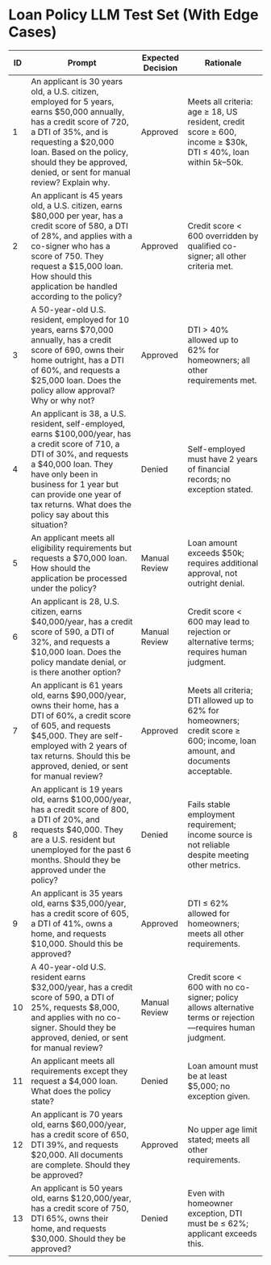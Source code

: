 
# Loan Policy LLM Test Set (With Edge Cases)

| ID | Prompt | Expected Decision | Rationale |
|----|--------|-------------------|-----------|
| 1 | An applicant is 30 years old, a U.S. citizen, employed for 5 years, earns $50,000 annually, has a credit score of 720, a DTI of 35%, and is requesting a $20,000 loan. Based on the policy, should they be approved, denied, or sent for manual review? Explain why. | Approved | Meets all criteria: age ≥ 18, US resident, credit score ≥ 600, income ≥ $30k, DTI ≤ 40%, loan within $5k–$50k. |
| 2 | An applicant is 45 years old, a U.S. citizen, earns $80,000 per year, has a credit score of 580, a DTI of 28%, and applies with a co-signer who has a score of 750. They request a $15,000 loan. How should this application be handled according to the policy? | Approved | Credit score < 600 overridden by qualified co-signer; all other criteria met. |
| 3 | A 50-year-old U.S. resident, employed for 10 years, earns $70,000 annually, has a credit score of 690, owns their home outright, has a DTI of 60%, and requests a $25,000 loan. Does the policy allow approval? Why or why not? | Approved | DTI > 40% allowed up to 62% for homeowners; all other requirements met. |
| 4 | An applicant is 38, a U.S. resident, self-employed, earns $100,000/year, has a credit score of 710, a DTI of 30%, and requests a $40,000 loan. They have only been in business for 1 year but can provide one year of tax returns. What does the policy say about this situation? | Denied | Self-employed must have 2 years of financial records; no exception stated. |
| 5 | An applicant meets all eligibility requirements but requests a $70,000 loan. How should the application be processed under the policy? | Manual Review | Loan amount exceeds $50k; requires additional approval, not outright denial. |
| 6 | An applicant is 28, U.S. citizen, earns $40,000/year, has a credit score of 590, a DTI of 32%, and requests a $10,000 loan. Does the policy mandate denial, or is there another option? | Manual Review | Credit score < 600 may lead to rejection or alternative terms; requires human judgment. |
| 7 | An applicant is 61 years old, earns $90,000/year, owns their home, has a DTI of 60%, a credit score of 605, and requests $45,000. They are self-employed with 2 years of tax returns. Should this be approved, denied, or sent for manual review? | Approved | Meets all criteria; DTI allowed up to 62% for homeowners; credit score ≥ 600; income, loan amount, and documents acceptable. |
| 8 | An applicant is 19 years old, earns $100,000/year, has a credit score of 800, a DTI of 20%, and requests $40,000. They are a U.S. resident but unemployed for the past 6 months. Should they be approved under the policy? | Denied | Fails stable employment requirement; income source is not reliable despite meeting other metrics. |
| 9 | An applicant is 35 years old, earns $35,000/year, has a credit score of 605, a DTI of 41%, owns a home, and requests $10,000. Should this be approved? | Approved | DTI ≤ 62% allowed for homeowners; meets all other requirements. |
| 10 | A 40-year-old U.S. resident earns $32,000/year, has a credit score of 590, a DTI of 25%, requests $8,000, and applies with no co-signer. Should they be approved, denied, or sent for manual review? | Manual Review | Credit score < 600 with no co-signer; policy allows alternative terms or rejection—requires human judgment. |
| 11 | An applicant meets all requirements except they request a $4,000 loan. What does the policy state? | Denied | Loan amount must be at least $5,000; no exception given. |
| 12 | An applicant is 70 years old, earns $60,000/year, has a credit score of 650, DTI 39%, and requests $20,000. All documents are complete. Should they be approved? | Approved | No upper age limit stated; meets all other requirements. |
| 13 | An applicant is 50 years old, earns $120,000/year, has a credit score of 750, DTI 65%, owns their home, and requests $30,000. Should they be approved? | Denied | Even with homeowner exception, DTI must be ≤ 62%; applicant exceeds this. |
